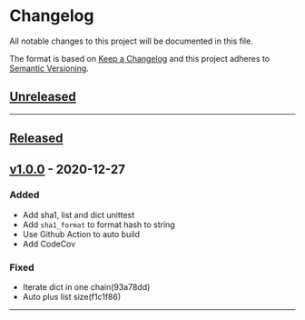 # Changelog

All notable changes to this project will be documented in this file.

The format is based on [Keep a Changelog][Keep a Changelog] and this project adheres to [Semantic Versioning][Semantic Versioning].

## [Unreleased]

---

## [Released]

## [v1.0.0] - 2020-12-27

### Added

- Add sha1, list and dict unittest
- Add `sha1_format` to format hash to string
- Use Github Action to auto build
- Add CodeCov

### Fixed

- Iterate dict in one chain(93a78dd)
- Auto plus list size(f1c1f86)

---

<!-- Links -->
[Keep a Changelog]: https://keepachangelog.com/
[Semantic Versioning]: https://semver.org/

<!-- Versions -->
[Unreleased]: https://github.com/WingLim/bencode/compare/v1.0.0...HEAD
[Released]: https://github.com/WingLim/bencode/releases
[v1.0.0]: https://github.com/WingLim/bencode/releases/v1.0.0

